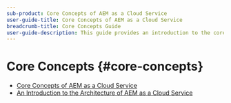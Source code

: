 ```yaml
---
sub-product: Core Concepts of AEM as a Cloud Service
user-guide-title: Core Concepts of AEM as a Cloud Service
breadcrumb-title: Core Concepts Guide
user-guide-description: This guide provides an introduction to the core concepts of Experience Manager as a Cloud Service, including the architecture of the new service.
---
```


# Core Concepts {#core-concepts}

+ [Core Concepts of AEM as a Cloud Service](/help/core-concepts/home.md)
+ [An Introduction to the Architecture of AEM as a Cloud Service](architecture.md)
